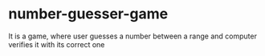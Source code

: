 # number-guesser-game
It is a game, where user guesses a number between a range and computer verifies it with its correct one
